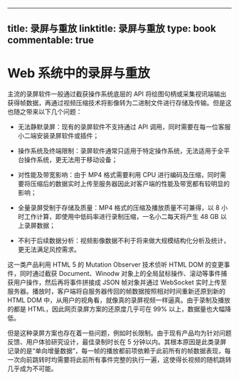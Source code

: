 
---
title: 录屏与重放
linktitle: 录屏与重放
type: book
commentable: true
---

# Web 系统中的录屏与重放

主流的录屏软件一般通过截获操作系统底层的 API 将绘图句柄或采集视讯端输出获得帧数据，再通过视频压缩技术将影像转为二进制文件进行存储及传输。但是这也随之带来以下几个问题：

- 无法静默录屏：现有的录屏软件不支持通过 API 调用，同时需要在每一位客服小二端安装录屏软件或插件；

- 操作系统及终端限制：录屏软件通常只适用于特定操作系统，无法适用于全平台操作系统，更无法用于移动设备；

- 对性能及带宽影响：由于 MP4 格式需要利用 CPU 进行编码及压缩，同时需要将压缩后的数据实时上传至服务器因此对客户端的性能及带宽都有较明显的影响；

- 全量录屏受制于存储及质量：MP4 格式的压缩及播放质量不可兼得，以 8 小时工作计算，即使用中低码率进行录制压缩，一名小二每天将产生 48 GB 以上录屏数据；

- 不利于后续数据分析：视频影像数据不利于将来做大规模结构化分析及统计，更无法满足风控需求。

这一类产品利用 HTML 5 的 Mutation Observer 技术侦听 HTML DOM 的变更事件，同时通过截获 Document、Winodw 对象上的全局鼠标操作、滚动等事件捕获用户操作，然后再将事件拼接成 JSON 帧对象并通过 WebSocket 实时上传至服务器。播放时，客户端将自服务器传回的帧数据按照相对时间重新还原到新的 HTML DOM 中，从用户的视角看，就像真的录屏视频一样逼真。由于录制及播放的都是 HTML，因此网页录屏方案的还原度几乎可在 99% 以上，数据量也大幅降低。

但是这种录屏方案也存在着一些问题，例如时长限制。由于现有产品均为针对问题反馈、用户体验研究设计，最佳录制时长在 5 分钟以内。其根本原因是此类录屏记录的是“单向增量数据”，每一帧的播放都前项依赖于此前所有的帧数据表现，每一次向前跳转时均需要将此前所有事件完整的执行一遍，这使得长视频的随机跳转几乎成为不可能。

    